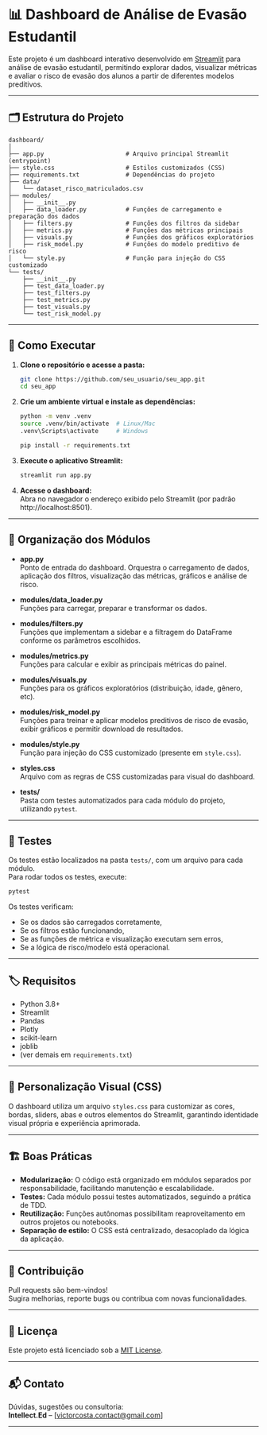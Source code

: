 # 📊 Dashboard de Análise de Evasão Estudantil

Este projeto é um dashboard interativo desenvolvido em [Streamlit](https://streamlit.io/) para análise de evasão estudantil, permitindo explorar dados, visualizar métricas e avaliar o risco de evasão dos alunos a partir de diferentes modelos preditivos.

---

## 🗂️ Estrutura do Projeto

```
dashboard/
│
├── app.py                       # Arquivo principal Streamlit (entrypoint)
├── style.css                    # Estilos customizados (CSS)
├── requirements.txt             # Dependências do projeto
├── data/
│   └── dataset_risco_matriculados.csv
├── modules/
│   ├── __init__.py
│   ├── data_loader.py           # Funções de carregamento e preparação dos dados
│   ├── filters.py               # Funções dos filtros da sidebar
│   ├── metrics.py               # Funções das métricas principais
│   ├── visuals.py               # Funções dos gráficos exploratórios
│   ├── risk_model.py            # Funções do modelo preditivo de risco
│   └── style.py                 # Função para injeção do CSS customizado
└── tests/
    ├── __init__.py
    ├── test_data_loader.py
    ├── test_filters.py
    ├── test_metrics.py
    ├── test_visuals.py
    └── test_risk_model.py
```

---

## 🚀 Como Executar

1. **Clone o repositório e acesse a pasta:**
   ```bash
   git clone https://github.com/seu_usuario/seu_app.git
   cd seu_app
   ```

2. **Crie um ambiente virtual e instale as dependências:**
   ```bash
   python -m venv .venv
   source .venv/bin/activate  # Linux/Mac
   .venv\Scripts\activate     # Windows

   pip install -r requirements.txt
   ```

3. **Execute o aplicativo Streamlit:**
   ```bash
   streamlit run app.py
   ```

4. **Acesse o dashboard:**  
   Abra no navegador o endereço exibido pelo Streamlit (por padrão http://localhost:8501).

---

## 📂 Organização dos Módulos

- **app.py**  
  Ponto de entrada do dashboard. Orquestra o carregamento de dados, aplicação dos filtros, visualização das métricas, gráficos e análise de risco.

- **modules/data_loader.py**  
  Funções para carregar, preparar e transformar os dados.

- **modules/filters.py**  
  Funções que implementam a sidebar e a filtragem do DataFrame conforme os parâmetros escolhidos.

- **modules/metrics.py**  
  Funções para calcular e exibir as principais métricas do painel.

- **modules/visuals.py**  
  Funções para os gráficos exploratórios (distribuição, idade, gênero, etc).

- **modules/risk_model.py**  
  Funções para treinar e aplicar modelos preditivos de risco de evasão, exibir gráficos e permitir download de resultados.

- **modules/style.py**  
  Função para injeção do CSS customizado (presente em `style.css`).

- **styles.css**  
  Arquivo com as regras de CSS customizadas para visual do dashboard.

- **tests/**  
  Pasta com testes automatizados para cada módulo do projeto, utilizando `pytest`.

---

## 🧪 Testes

Os testes estão localizados na pasta `tests/`, com um arquivo para cada módulo.  
Para rodar todos os testes, execute:

```bash
pytest
```

Os testes verificam:
- Se os dados são carregados corretamente,
- Se os filtros estão funcionando,
- Se as funções de métrica e visualização executam sem erros,
- Se a lógica de risco/modelo está operacional.

---

## 🏷️ Requisitos

- Python 3.8+
- Streamlit
- Pandas
- Plotly
- scikit-learn
- joblib
- (ver demais em `requirements.txt`)

---

## 🎨 Personalização Visual (CSS)

O dashboard utiliza um arquivo `styles.css` para customizar as cores, bordas, sliders, abas e outros elementos do Streamlit, garantindo identidade visual própria e experiência aprimorada.

---

## 🏗️ Boas Práticas

- **Modularização:** O código está organizado em módulos separados por responsabilidade, facilitando manutenção e escalabilidade.
- **Testes:** Cada módulo possui testes automatizados, seguindo a prática de TDD.
- **Reutilização:** Funções autônomas possibilitam reaproveitamento em outros projetos ou notebooks.
- **Separação de estilo:** O CSS está centralizado, desacoplado da lógica da aplicação.

---

## 🤝 Contribuição

Pull requests são bem-vindos!  
Sugira melhorias, reporte bugs ou contribua com novas funcionalidades.

---

## 📄 Licença

Este projeto está licenciado sob a [MIT License](LICENSE).

---

## 📬 Contato

Dúvidas, sugestões ou consultoria:  
**Intellect.Ed** – [victorcosta.contact@gmail.com]

---

